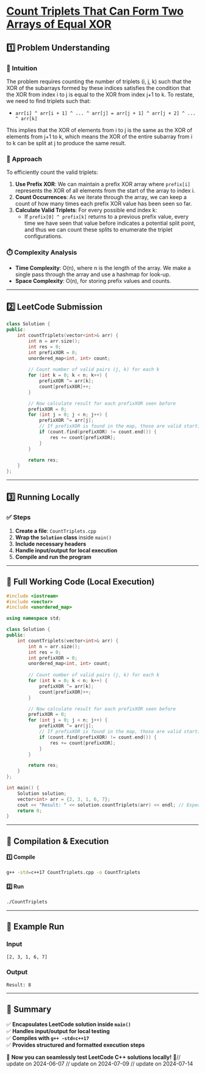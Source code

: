# **[Count Triplets That Can Form Two Arrays of Equal XOR](https://leetcode.com/problems/count-triplets-that-can-form-two-arrays-of-equal-xor/description/)**  

## **1️⃣ Problem Understanding**  
### **📌 Intuition**  
The problem requires counting the number of triplets (i, j, k) such that the XOR of the subarrays formed by these indices satisfies the condition that the XOR from index i to j is equal to the XOR from index j+1 to k. To restate, we need to find triplets such that:

- `arr[i] ^ arr[i + 1] ^ ... ^ arr[j] = arr[j + 1] ^ arr[j + 2] ^ ... ^ arr[k]`

This implies that the XOR of elements from i to j is the same as the XOR of elements from j+1 to k, which means the XOR of the entire subarray from i to k can be split at j to produce the same result. 

### **🚀 Approach**  
To efficiently count the valid triplets:
1. **Use Prefix XOR**: We can maintain a prefix XOR array where `prefix[i]` represents the XOR of all elements from the start of the array to index i.
2. **Count Occurrences**: As we iterate through the array, we can keep a count of how many times each prefix XOR value has been seen so far.
3. **Calculate Valid Triplets**: For every possible end index k:
   - If `prefix[0] ^ prefix[k]` returns to a previous prefix value, every time we have seen that value before indicates a potential split point, and thus we can count these splits to enumerate the triplet configurations.

### **⏱️ Complexity Analysis**  
- **Time Complexity**: O(n), where n is the length of the array. We make a single pass through the array and use a hashmap for look-up.
- **Space Complexity**: O(n), for storing prefix values and counts.

---  

## **2️⃣ LeetCode Submission**  
```cpp
class Solution {
public:
    int countTriplets(vector<int>& arr) {
        int n = arr.size();
        int res = 0;
        int prefixXOR = 0;
        unordered_map<int, int> count;
        
        // Count number of valid pairs (j, k) for each k
        for (int k = 0; k < n; k++) {
            prefixXOR ^= arr[k];
            count[prefixXOR]++;
        }

        // Now calculate result for each prefixXOR seen before
        prefixXOR = 0;
        for (int j = 0; j < n; j++) {
            prefixXOR ^= arr[j];
            // If prefixXOR is found in the map, those are valid starting points
            if (count.find(prefixXOR) != count.end()) {
                res += count[prefixXOR];
            }
        }

        return res;
    }
};
```  

---  

## **3️⃣ Running Locally**  
### **✅ Steps**  
1. **Create a file**: `CountTriplets.cpp`  
2. **Wrap the `Solution` class** inside `main()`  
3. **Include necessary headers**  
4. **Handle input/output for local execution**  
5. **Compile and run the program**  

---  

## **📝 Full Working Code (Local Execution)**  
```cpp
#include <iostream>
#include <vector>
#include <unordered_map>

using namespace std;

class Solution {
public:
    int countTriplets(vector<int>& arr) {
        int n = arr.size();
        int res = 0;
        int prefixXOR = 0;
        unordered_map<int, int> count;
        
        // Count number of valid pairs (j, k) for each k
        for (int k = 0; k < n; k++) {
            prefixXOR ^= arr[k];
            count[prefixXOR]++;
        }

        // Now calculate result for each prefixXOR seen before
        prefixXOR = 0;
        for (int j = 0; j < n; j++) {
            prefixXOR ^= arr[j];
            // If prefixXOR is found in the map, those are valid starting points
            if (count.find(prefixXOR) != count.end()) {
                res += count[prefixXOR];
            }
        }

        return res;
    }
};

int main() {
    Solution solution;
    vector<int> arr = {2, 3, 1, 6, 7};
    cout << "Result: " << solution.countTriplets(arr) << endl; // Expected output
    return 0;
}
```  

---  

## **🔧 Compilation & Execution**  
#### **1️⃣ Compile**  
```bash
g++ -std=c++17 CountTriplets.cpp -o CountTriplets
```  

#### **2️⃣ Run**  
```bash
./CountTriplets
```  

---  

## **🎯 Example Run**  
### **Input**  
```
[2, 3, 1, 6, 7]
```  
### **Output**  
```
Result: 8
```  

---  

## **📌 Summary**  
✅ **Encapsulates LeetCode solution inside `main()`**  
✅ **Handles input/output for local testing**  
✅ **Compiles with `g++ -std=c++17`**  
✅ **Provides structured and formatted execution steps**  

🚀 **Now you can seamlessly test LeetCode C++ solutions locally!** 🚀// update on 2024-06-07
// update on 2024-07-09
// update on 2024-07-14
